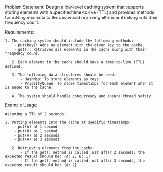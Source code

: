 Problem Statement: Design a low-level caching system that supports storing elements with a specified time-to-live (TTL)
and provides methods for adding elements to the cache and retrieving all elements along with their frequency count.

Requirements:

    1. The caching system should include the following methods:
        - put(key): Adds an element with the given key to the cache.
        - get(): Retrieves all elements in the cache along with their frequency count.
    
       2. Each element in the cache should have a time-to-live (TTL) defined.
    
       3. The following data structures should be used:
           - HashMap: To store elements as keys.
           - PriorityQueue: To store timestamps for each element when it is added to the cache.
    
       4. The system should handle concurrency and ensure thread safety.

Example Usage:

    Assuming a TTL of 2 seconds:
    
    1. Putting elements into the cache at specific timestamps:
        - put(A) at 1 second
        - put(B) at 1 second
        - put(A) at 2 seconds
        - put(A) at 3 seconds
    
       2. Retrieving elements from the cache:
           - If the get() method is called just after 2 seconds, the expected result should be: {A: 2, B: 1}
           - If the get() method is called just after 3 seconds, the expected result should be: {A: 2}